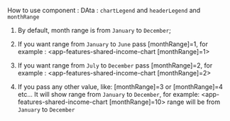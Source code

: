 How to use component :
DAta : `chartLegend` and `headerLegend` and `monthRange`

1. By default, month range is from `January` to `December`;
   <app-features-shared-income-chart></app-features-shared-income-chart>

2. If you want range from `January` to `June` pass [monthRange]=1, for example :
   <app-features-shared-income-chart [monthRange]=1></app-features-shared-income-chart>

3. If you want range from `July` to `December` pass [monthRange]=2, for example :
   <app-features-shared-income-chart [monthRange]=2></app-features-shared-income-chart>

4. If you pass any other value, like: [monthRange]=3 or [monthRange]=4 etc... It will
   show range from `January` to `December`, for example:
   <app-features-shared-income-chart [monthRange]=10></app-features-shared-income-chart>
   range will be from `January` to `December`
